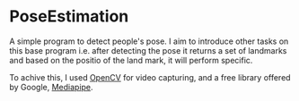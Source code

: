 # PoseEstimation
A simple program to detect people's pose. I aim to introduce other tasks on this base program i.e. after detecting the pose it returns a set of landmarks and based on the positio of the land mark, it will perform specific. 

To achive this, I used [OpenCV](https://opencv.org/) for video capturing, and a free library offered by Google, [Mediapipe](https://mediapipe.dev/). 
